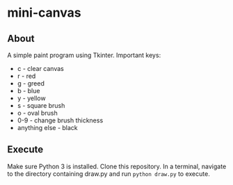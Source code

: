 # mini-canvas

## About
A simple paint program using Tkinter.
Important keys:
- c - clear canvas
- r - red
- g - greed
- b - blue
- y - yellow
- s - square brush
- o - oval brush
- 0-9 - change brush thickness
- anything else - black

## Execute
Make sure Python 3 is installed. Clone this repository. In a terminal, navigate to the directory containing draw.py and run `python draw.py` to execute.
